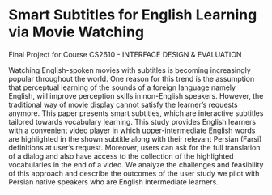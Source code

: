 # Smart Subtitles for English Learning via Movie Watching
Final Project for Course CS2610 - INTERFACE DESIGN & EVALUATION

Watching English-spoken movies with subtitles is becoming increasingly popular throughout the world. 
One reason for this trend is the assumption that perceptual learning of the sounds of a foreign language 
namely English, will improve perception skills in non-English speakers. However, the traditional way of 
movie display cannot satisfy the learner’s requests anymore. This paper presents smart subtitles, which 
are interactive subtitles tailored towards vocabulary learning. This study provides English learners with 
a convenient video player in which upper-intermediate English words are highlighted in the shown subtitle 
along with their relevant Persian (Farsi) definitions at user’s request. Moreover, users can ask for the 
full translation of a dialog and also have access to the collection of the highlighted vocabularies in 
the end of a video. We analyze the challenges and feasibility of this approach and describe the outcomes 
of the user study we pilot with Persian native speakers who are English intermediate learners.
